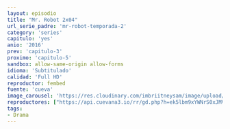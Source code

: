 ```yaml
---
layout: episodio
title: "Mr. Robot 2x04"
url_serie_padre: 'mr-robot-temporada-2'
category: 'series'
capitulo: 'yes'
anio: '2016'
prev: 'capitulo-3'
proximo: 'capitulo-5'
sandbox: allow-same-origin allow-forms
idioma: 'Subtitulado'
calidad: 'Full HD'
reproductor: fembed
fuente: 'cueva'
image_carousel: 'https://res.cloudinary.com/imbriitneysam/image/upload/v1546988732/robot2-poster-min.jpg'
reproductores: ["https://api.cuevana3.io/rr/gd.php?h=ek5lbm9xYWNrS0xJMVp5b21KREk0dFBLbjVkaHhkRGdrOG1jbnBpUnhhS1YwbXFCWnFhMDVielpxR09XczlmaXlkT1dlSGpSdStpN3BLRjFndHZMb0ptU3FadVkyUT09"]
tags:
- Drama
---
```













